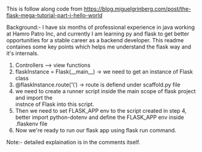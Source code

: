 This is follow along code from https://blog.miguelgrinberg.com/post/the-flask-mega-tutorial-part-i-hello-world

Background:- I have six months of professional experience in java working at Hamro Patro Inc, and currently I am learning py and flask to get better
opportunities for a stable career as a backend developer. This readme containes some key points which 
helps me understand the flask way and it's internals.

1. Controllers --> view functions <br>
2. flaskInstance = Flask(\_\_main__) -> we need to get an instance of Flask class
3. @flaskInstance.route('\\') -> route is defiend under scaffold.py file
4. we need to create a runner script inside the main scope of flask project and import the 
<br> instnce of Flask into this script.
5. Then we need to set FLASK_APP env to the script created in step 4, better import python-dotenv and define the FLASK_APP env inside .flaskenv file
6. Now we're ready to run our flask app using flask run command.<br>

Note:- detailed explaination is in the comments itself.